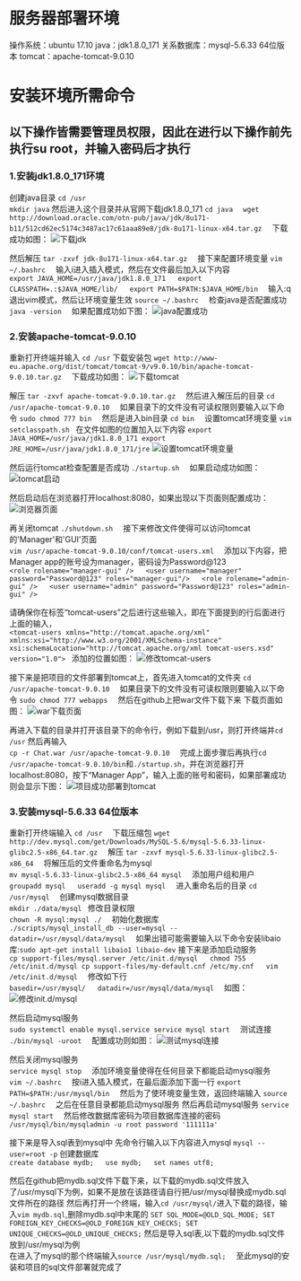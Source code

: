 # 服务器部署环境
操作系统：ubuntu 17.10
java：jdk1.8.0_171
关系数据库：mysql-5.6.33 64位版本
tomcat：apache-tomcat-9.0.10
# 安装环境所需命令
## 以下操作皆需要管理员权限，因此在进行以下操作前先执行su root，并输入密码后才执行  
### 1.安装jdk1.8.0_171环境  
创建java目录
`cd /usr`  
`mkdir java`
然后进入这个目录并从官网下载jdk1.8.0_171
`cd java  `
`wget http://download.oracle.com/otn-pub/java/jdk/8u171-b11/512cd62ec5174c3487ac17c61aaa89e8/jdk-8u171-linux-x64.tar.gz  `
下载成功如图：
![下载jdk][1]
 
  [1]: /images/1下载java压缩包.png 

然后解压
`tar -zxvf jdk-8u171-linux-x64.tar.gz  `
接下来配置环境变量
`vim ~/.bashrc  `
输入i进入插入模式，然后在文件最后加入以下内容   
`export JAVA_HOME=/usr/java/jdk1.8.0_171  
export CLASSPATH=.:$JAVA_HOME/lib/  
export PATH=$PATH:$JAVA_HOME/bin  `
输入:q退出vim模式，然后让环境变量生效
`source ~/.bashrc  `
检查java是否配置成功
`java -version  `
如果配置成功如下图：
![java配置成功][2]
 
  [2]: /images/2java配置成功.png 

### 2.安装apache-tomcat-9.0.10
重新打开终端并输入
`cd /usr`
下载安装包
`wget http://www-eu.apache.org/dist/tomcat/tomcat-9/v9.0.10/bin/apache-tomcat-9.0.10.tar.gz  `
下载成功如图：
![下载tomcat][3]
 
  [3]: /images/1下载tomcat.png 

解压
`tar -zxvf apache-tomcat-9.0.10.tar.gz  `
然后进入解压后的目录
`cd /usr/apache-tomcat-9.0.10  `
如果目录下的文件没有可读权限则要输入以下命令
`sudo chmod 777 bin  `
然后是进入bin目录
`cd bin  `
设置tomcat环境变量
`vim setclasspath.sh ` 
在文件如图的位置加入以下内容
 `export JAVA_HOME=/usr/java/jdk1.8.0_171
  export JRE_HOME=/usr/java/jdk1.8.0_171/jre`
 ![设置tomcat环境变量][4]
 
  [4]: /images/4修改setclasspath文件.png 

  然后运行tomcat检查配置是否成功
`./startup.sh  `
如果启动成功如图：
 ![tomcat启动][5]
 
  [5]: /images/5Tomcat启动.png 

然后启动后在浏览器打开localhost:8080，如果出现以下页面则配置成功：
![浏览器页面][6]
 
  [6]: /images/9浏览器访问Tomcat.png 

再关闭tomcat
`./shutdown.sh  `
接下来修改文件使得可以访问tomcat的'Manager'和'GUI'页面  
`vim /usr/apache-tomcat-9.0.10/conf/tomcat-users.xml  `
添加以下内容，把Manager app的账号设为manager，密码设为Password@123  
`<role rolename="manager-gui" />  
<user username="manager" password="Password@123" roles="manager-gui"/>  
<role rolename="admin-gui" />  
<user username="admin" password="Password@123" roles="admin-gui" /> `  

请确保你在标签“tomcat-users”之后进行这些输入，即在下面提到的行后面进行上面的输入，  
`<tomcat-users xmlns="http://tomcat.apache.org/xml"  
xmlns:xsi="http://www.w3.org/2001/XMLSchema-instance"  
xsi:schemaLocation="http://tomcat.apache.org/xml tomcat-users.xsd"  
version="1.0"> `
添加的位置如图：
 ![修改tomcat-users][7]
 
  [7]: /images/8修改管理员密码.png

接下来是把项目的文件部署到tomcat上，首先进入tomcat的文件夹
`cd /usr/apache-tomcat-9.0.10  `
如果目录下的文件没有可读权限则要输入以下命令
`sudo chmod 777 webapps  `
然后在github上把war文件下载下来
下载页面如图：
 ![war下载页面][8]
 
  [8]: /images/10下载war.png

再进入下载的目录并打开该目录下的命令行，例如下载到/usr，则打开终端并`cd /usr`
然后再输入  
`cp -r Chat.war /usr/apache-tomcat-9.0.10  `
完成上面步骤后再执行`cd /usr/apache-tomcat-9.0.10/bin`和`./startup.sh`，并在浏览器打开localhost:8080，按下“Manager App”，输入上面的账号和密码，如果部署成功则会显示下图：
 ![项目成功部署到tomcat][9]
 
  [9]: /images/13Tomcat部署成功.png

### 3.安装mysql-5.6.33 64位版本 
重新打开终端输入
`cd /usr  `
下载压缩包
`wget http://dev.mysql.com/get/Downloads/MySQL-5.6/mysql-5.6.33-linux-glibc2.5-x86_64.tar.gz  `
解压
`tar -zxvf mysql-5.6.33-linux-glibc2.5-x86_64  `
将解压后的文件重命名为mysql  
`mv mysql-5.6.33-linux-glibc2.5-x86_64 mysql  `
添加用户组和用户  
`groupadd mysql  
useradd -g mysql mysql  `
进入重命名后的目录
`cd /usr/mysql  `
创建mysql数据目录  
`mkdir ./data/mysql `
修改目录权限  
`chown -R mysql:mysql ./  `
初始化数据库  
`./scripts/mysql_install_db --user=mysql --datadir=/usr/mysql/data/mysql  `
如果出错可能需要输入以下命令安装libaio库:`sudo apt-get install libaio1 libaio-dev`
接下来是添加启动服务  
`cp support-files/mysql.server /etc/init.d/mysql  
chmod 755 /etc/init.d/mysql
cp support-files/my-default.cnf /etc/my.cnf  
vim /etc/init.d/mysql  `
修改如下行  
`basedir=/usr/mysql/  
datadir=/usr/mysql/data/mysql  `
如图：
![修改init.d/mysql][10]
 
  [10]: /images/19修改mysql文件.png

然后启动mysql服务  
`sudo systemctl enable mysql.service
service mysql start  `
测试连接  
`./bin/mysql -uroot  `
配置成功则如图：
![测试mysql连接][11]
 
  [11]: /images/22测试mysql安装是否成功.png

然后关闭mysql服务  
`service mysql stop  `
添加环境变量使得在任何目录下都能启动mysql服务  
`vim ~/.bashrc  `
按i进入插入模式，在最后面添加下面一行
`export PATH=$PATH:/usr/mysql/bin  `
然后为了使环境变量生效，返回终端输入
`source ~/.bashrc  `
之后在任意目录都能启动mysql服务
然后再启动mysql服务
`service mysql start  `
然后修改数据库密码为项目数据库连接的密码 
`/usr/mysql/bin/mysqladmin -u root password '111111a'  `

接下来是导入sql表到mysql中
先命令行输入以下内容进入mysql
`mysql --user=root -p`
创建数据库  
`create database mydb;  
use mydb;  
set names utf8;  `

然后在github把mydb.sql文件下载下来，以下载的mydb.sql文件放入了/usr/mysql下为例，如果不是放在该路径请自行把/usr/mysql替换成mydb.sql文件所在的路径
然后再打开一个终端，输入`cd /usr/mysql/`进入下载的路径，输入`vim mydb.sql`,删除mydb.sql中末尾的
`SET SQL_MODE=@OLD_SQL_MODE;
SET FOREIGN_KEY_CHECKS=@OLD_FOREIGN_KEY_CHECKS;
SET UNIQUE_CHECKS=@OLD_UNIQUE_CHECKS;`
然后是导入sql表,以下载的mydb.sql文件放到/usr/mysql为例  
在进入了mysql的那个终端输入`source /usr/mysql/mydb.sql;  `
至此mysql的安装和项目的sql文件部署就完成了